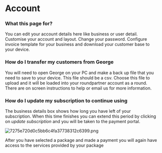 # Account

<h3>What this page for?</h3><p>You can edit your account details here like business or user detail. Customise your account and layout. Change your password. Configure invoice template for your business and download your customer base to your device.</p><h3>How do I transfer my customers from George </h3><p>You will need to open George on your PC and make a back up file that you need to save to your device. This file should be a csv. Choose this file to upload and it will be loaded into your roundpartner account as a round. There are on screen instructions to help or email us for more information.</p><h3>How do I update my subscription to continue using </h3><p>The business details box shows how long you have left of your subscription. When this time finishes you can extend this period by clicking on <i>update subscription </i>and you will be taken to the payment portal. </p><p></p><p><img src="/uploads/redactor/pages/7275e720d0c5bb6c4fa37738312c6399.png" alt="7275e720d0c5bb6c4fa37738312c6399.png" /></p>After you have selected a package and made a payment you will again have access to the services provided by your package
